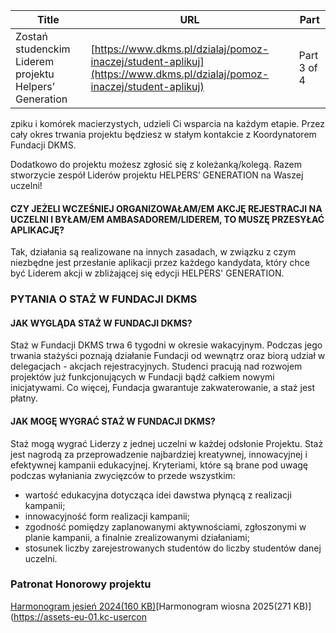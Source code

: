 | **Title**       | **URL**           | **Part**              |
|-----------------|-------------------|-----------------------|
| Zostań studenckim Liderem projektu Helpers’ Generation         | [https://www.dkms.pl/dzialaj/pomoz-inaczej/student-aplikuj](https://www.dkms.pl/dzialaj/pomoz-inaczej/student-aplikuj)    | Part 3 of 4          |

zpiku i komórek macierzystych, udzieli Ci wsparcia na każdym etapie. Przez cały okres trwania projektu będziesz w stałym kontakcie z Koordynatorem Fundacji DKMS.


Dodatkowo do projektu możesz zgłosić się z koleżanką/kolegą. Razem stworzycie zespół Liderów projektu HELPERS’ GENERATION na Waszej uczelni!

#### CZY JEŻELI WCZEŚNIEJ ORGANIZOWAŁAM/EM AKCJĘ REJESTRACJI NA UCZELNI I BYŁAM/EM AMBASADOREM/LIDEREM, TO MUSZĘ PRZESYŁAĆ APLIKACJĘ?

Tak, działania są realizowane na innych zasadach, w związku z czym niezbędne jest przesłanie aplikacji przez każdego kandydata, który chce być Liderem akcji w zbliżającej się edycji HELPERS' GENERATION.


### PYTANIA O STAŻ W FUNDACJI DKMS

#### JAK WYGLĄDA STAŻ W FUNDACJI DKMS?

Staż w Fundacji DKMS trwa 6 tygodni w okresie wakacyjnym. Podczas jego trwania stażyści poznają działanie Fundacji od wewnątrz oraz biorą udział w delegacjach \- akcjach rejestracyjnych. Studenci pracują nad rozwojem projektów już funkcjonujących w Fundacji bądź całkiem nowymi inicjatywami. Co więcej, Fundacja gwarantuje zakwaterowanie, a staż jest płatny.

#### JAK MOGĘ WYGRAĆ STAŻ W FUNDACJI DKMS?

Staż mogą wygrać Liderzy z jednej uczelni w każdej odsłonie Projektu. Staż jest nagrodą za przeprowadzenie najbardziej kreatywnej, innowacyjnej i efektywnej kampanii edukacyjnej. Kryteriami, które są brane pod uwagę podczas wyłaniania zwycięzców to przede wszystkim:


* wartość edukacyjna dotycząca idei dawstwa płynącą z realizacji kampanii;
* innowacyjność form realizacji kampanii;
* zgodność pomiędzy zaplanowanymi aktywnościami, zgłoszonymi w planie kampanii, a finalnie zrealizowanymi działaniami;
* stosunek liczby zarejestrowanych studentów do liczby studentów danej uczelni.

### Patronat Honorowy projektu



[Harmonogram jesień 2024(160 KB)](https://assets-eu-01.kc-usercontent.com:443/bed48093-082e-0109-4b5f-7bdadab5eedd/fcbb1f29-a49d-4527-8038-04ad4964fd6f/Harmonogram%20Jesie%C5%84%202024.pdf)[Harmonogram wiosna 2025(271 KB)](https://assets-eu-01.kc-usercon